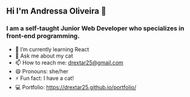 ## Hi I'm Andressa Oliveira 👋

### I am a self-taught Junior Web Developer who specializes in front-end programming. 

- 🌱 I’m currently learning React
- 💬 Ask me about my cat
- 📫 How to reach me: drextar25@gmail.com
- 😄 Pronouns: she/her
- ⚡ Fun fact: I have a cat!
- 💻 Portfolio: https://drextar25.github.io/portfolio/







